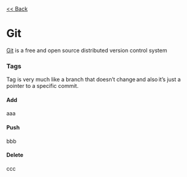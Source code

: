 [<< Back](README.md)

# Git
[Git](https://git-scm.com) is a free and open source distributed version control system 

### Tags  
Tag is very much like a branch that doesn’t change and also it’s just a pointer to a specific commit.

#### Add
aaa

#### Push
bbb

#### Delete
ccc
